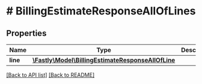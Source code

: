 # # BillingEstimateResponseAllOfLines

## Properties

Name | Type | Description | Notes
------------ | ------------- | ------------- | -------------
**line** | [**\Fastly\Model\BillingEstimateResponseAllOfLine**](BillingEstimateResponseAllOfLine.md) |  | [optional] 


[[Back to API list]](../../README.md#endpoints) [[Back to README]](../../README.md)
